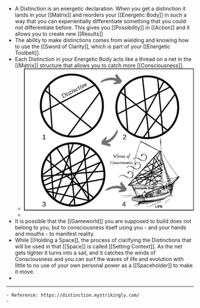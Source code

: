 - A Distinction is an energetic declaration. When you get a distinction it lands in your [[Matrix]] and reorders your [[Energetic Body]] in such a way that you can experientially differentiate something that you could not differentiate before. This gives you [[Possibility]] in [[Action]] and it allows you to create new [[Results]]
- The ability to make distinctions comes from wielding and knowing how to use the [[Sword of Clarity]], which is part of your [[Energetic Toolbelt]].
- Each Distinction in your Energetic Body acts like a thread on a net in the [[Matrix]] structure that allows you to catch more [[Consciousness]].
	- ![image.png](../assets/image_1663653165291_0.png)
	-
- It is possible that the [[Gameworld]] you are supposed to build does not belong to you, but to consciousness itself using you - and your hands and mouths - to manifest reality.
- While [[Holding a Space]], the process of clarifying the Distinctions that will be used in that [[Space]] is called [[Setting Context]]. As the net gets tighter it turns into a sail, and it catches the winds of Consciousness and you can surf the waves of life and evolution with little to no use of your own personal power as a [[Spaceholder]] to make it move.
-
- ---
	- Reference: https://distinction.mystrikingly.com/
	-